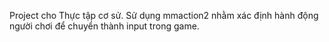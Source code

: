 Project cho Thực tập cơ sử. Sử dụng mmaction2 nhằm xác định hành động người chơi để chuyển thành input trong game.
